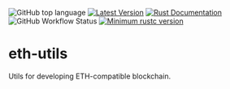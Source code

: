 ![GitHub top language](https://img.shields.io/github/languages/top/rust-util-collections/eth-utils)
[![Latest Version](https://img.shields.io/crates/v/eth-utils.svg)](https://crates.io/crates/eth-utils)
[![Rust Documentation](https://img.shields.io/badge/api-rustdoc-blue.svg)](https://docs.rs/eth-utils)
![GitHub Workflow Status](https://img.shields.io/github/workflow/status/rust-util-collections/eth-utils/Rust)
[![Minimum rustc version](https://img.shields.io/badge/rustc-1.63+-lightgray.svg)](https://github.com/rust-random/rand#rust-version-requirements)

# eth-utils

Utils for developing ETH-compatible blockchain.
